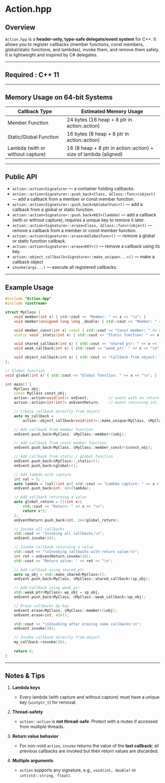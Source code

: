 # Action.hpp

## Overview

`Action.hpp` is a **header-only, type-safe delegate/event system** for C++. It allows you to register callbacks (member functions, const members, global/static functions, and lambdas), invoke them, and remove them safely. It is lightweight and inspired by C# delegates.

---

## Required : C++ 11

---

## Memory Usage on 64-bit Systems

| Callback Type          | Estimated Memory Usage                                   |
| ---------------------- | -------------------------------------------------------- |
| Member Function        | 24 bytes (16 heap + 8 ptr in action::action)                     |
| Static/Global Function | 16 bytes (8 heap + 8 ptr in action::action)                      |
| Lambda (with or without capture)  | 16 (8 heap + 8 ptr in action::action) + size of lambda (aligned) |

---

## Public API

* `action::action<Signature>` — a container holding callbacks.
* `action::action<Signature>::push_back<Class, &Class::func>(object)` — add a callback from a member or const member function.
* `action::action<Signature>::push_back<&GlobalFunc>()` — add a callback from a global or static function.
* `action::action<Signature>::push_back<KEY>(lambda)` — add a callback (with or without capture); requires a unique key to remove it later.
* `action::action<Signature>::erase<Class, &Class::func>(object)` — remove a callback from a member or const member function.
* `action::action<Signature>::erase<&GlobalFunc>()` — remove a global or static function callback.
* `action::action<Signature>::erase<KEY>()` — remove a callback using its key.
* `action::object_callbaclk<Signature>::make_unique<...>()` — make a callback object
* `invoke(args...)` — execute all registered callbacks.

---

## Example Usage

```cpp
#include "Action.hpp"
#include <iostream>

struct MyClass {
    void member(int x) { std::cout << "Member: " << x << "\n"; }
    void member(unsigned long long _double) { std::cout << "Member: " << _double << "\n"; }

    void member_const(int x) const { std::cout << "Const member: " << x << "\n"; }
    static void _static(int x) { std::cout << "Static function: " << x << "\n"; }

    void shared_callback(int x) { std::cout << "shared_ptr: " << x << "\n"; }
    void weak_callback(int x) { std::cout << "weak_ptr: " << x << "\n"; }

    void object_callback(int x) { std::cout << "Callback from object: " << x << "\n"; }
};

// Global function
void global(int x) { std::cout << "Global function: " << x << "\n"; }

int main() {
    MyClass obj;
    const MyClass const_obj;
    action::action<void(int)> onEvent;         // event with no return value
    action::action<int(int)> onEventReturn;    // event returning int

    // Create callback directly from object
    auto my_callback = 
        action::object_callback<void(int)>::make_unique<MyClass, &MyClass::object_callback>(&obj);

    // Add callback from member function
    onEvent.push_back<MyClass, &MyClass::member>(&obj);

    // Add callback from const member function
    onEvent.push_back<MyClass, &MyClass::member_const>(&const_obj);

    // Add callback from static / global function
    onEvent.push_back<&MyClass::_static>();
    onEvent.push_back<&global>();

    // Add lambda with capture
    int val = 5;
    auto lambda = [val](int x){ std::cout << "Lambda capture: " << x + val << "\n"; };
    onEvent.push_back<int, 42>(lambda);

    // Add callback returning a value
    auto global_return = [](int x){ 
        std::cout << "Return: " << x << "\n"; 
        return x*2; 
    };
    onEventReturn.push_back<int, 24>(global_return);

    // Invoke all callbacks
    std::cout << "Invoking all callbacks:\n";
    onEvent.invoke(10);

    // Invoke callback returning a value
    std::cout << "\nInvoking callbacks with return value:\n";
    int ret = onEventReturn.invoke(10);
    std::cout << "Return value: " << ret << "\n";

    // Add callback using shared_ptr
    auto sp_obj = std::make_shared<MyClass>();
    onEvent.push_back<MyClass, &MyClass::shared_callback>(sp_obj);

    // Add callback using weak_ptr
    std::weak_ptr<MyClass> wp_obj = sp_obj;
    onEvent.push_back<MyClass, &MyClass::weak_callback>(wp_obj);

    // Erase callbacks by key
    onEvent.erase<MyClass, &MyClass::member>(&obj);
    onEvent.erase<int, 42>();

    std::cout << "\nInvoking after erasing some callbacks:\n";
    onEvent.invoke(20);

    // Invoke callback directly from object
    my_callback->invoke(30);
    
    return 0;
}
```

---

## Notes & Tips

1. **Lambda keys**

   * Every lambda (with capture and without capture) must have a unique key (`uintptr_t`) for removal.

2. **Thread-safety**

   * `action::action` is **not thread-safe**. Protect with a mutex if accessed from multiple threads.

3. **Return value behavior**

   * For non-void `action`, `invoke` returns the value of the **last callback**; all previous callbacks are invoked but their return values are discarded.

4. **Multiple arguments**

   * `action` supports any signature, e.g., `void(int, double)` or `int(std::string, float)`.
